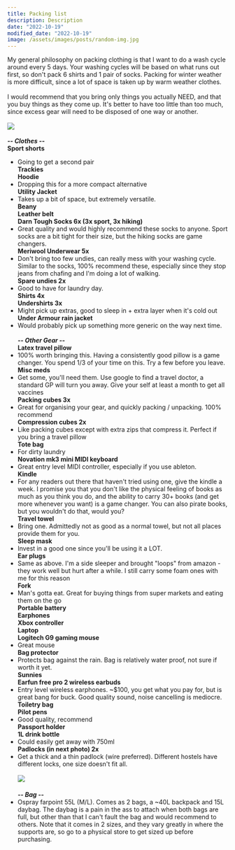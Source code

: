 ```yaml
---
title: Packing list
description: Description
date: "2022-10-19"
modified_date: "2022-10-19" 
image: /assets/images/posts/random-img.jpg
---
```

My general philosophy on packing clothing is that I want to do a wash cycle around every 5 days. Your washing cycles will be based on what runs out first, so don't pack 6 shirts and 1 pair of socks. Packing for winter weather is more difficult, since a lot of space is taken up by warm weather clothes.
\
\
I would recommend that you bring only things you actually NEED, and that you buy things as they come up. It's better to have too little than too much, since excess gear will need to be disposed of one way or another.
\
\
![](/assets/images/posts/post-4/gear.jpg)
\
\
***-- Clothes --***
\
**Sport shorts**
- Going to get a second pair
\
**Trackies**
\
**Hoodie**
- Dropping this for a more compact alternative
\
**Utility Jacket**
- Takes up a bit of space, but extremely versatile.
\
**Beany**
\
**Leather belt**
\
**Darn Tough Socks 6x (3x sport, 3x hiking)**
- Great quality and would highly recommend these socks to anyone. Sport socks are a bit tight for their size, but the hiking socks are game changers.
\
**Meriwool Underwear 5x**
- Don't bring too few undies, can really mess with your washing cycle. Similar to the socks, 100% recommend these, especially since they stop jeans from chafing and I'm doing a lot of walking.
\
**Spare undies 2x** 
- Good to have for laundry day.
\
**Shirts 4x**
\
**Undershirts 3x**
- Might pick up extras, good to sleep in + extra layer when it's cold out
\
**Under Armour rain jacket** 
- Would probably pick up something more generic on the way next time.
\
\
***-- Other Gear --***
\
**Latex travel pillow**
- 100% worth bringing this. Having a consistently good pillow is a game changer. You spend 1/3 of your time on this. Try a few before you leave.
\
**Misc meds**
- Get some, you'll need them. Use google to find a travel doctor, a standard GP will turn you away. Give your self at least a month to get all vaccines
\
**Packing cubes 3x**
- Great for organising your gear, and quickly packing / unpacking. 100% recommend
\
**Compression cubes 2x**
- Like packing cubes except with extra zips that compress it. Perfect if you bring a travel pillow
\
**Tote bag**
- For dirty laundry 
\
**Novation mk3 mini MIDI keyboard**
- Great entry level MIDI controller, especially if you use ableton.
\
**Kindle**
- For any readers out there that haven't tried using one, give the kindle a week. I promise you that you don't like the physical feeling of books as much as you think you do, and the ability to carry 30+ books (and get more whenever you want) is a game changer. You can also pirate books, but you wouldn't do that, would you?
\
**Travel towel**
- Bring one. Admittedly not as good as a normal towel, but not all places provide them for you.
\
**Sleep mask**
- Invest in a good one since you'll be using it a LOT.
\
**Ear plugs**
- Same as above. I'm a side sleeper and brought "loops" from amazon - they work well but hurt after a while. I still carry some foam ones with me for this reason
\
**Fork**
- Man's gotta eat. Great for buying things from super markets and eating them on the go
\
**Portable battery**
\
**Earphones**
\
**Xbox controller**
\
**Laptop**
\
**Logitech G9 gaming mouse**
- Great mouse
\
**Bag protector**
- Protects bag against the rain. Bag is relatively water proof, not sure if worth it yet.
\
**Sunnies**
\
**Earfun free pro 2 wireless earbuds**
- Entry level wireless earphones. ~$100, you get what you pay for, but is great bang for buck. Good quality sound, noise cancelling is mediocre.
\
**Toiletry bag**
\
**Pilot pens**
- Good quality, recommend 
\
**Passport holder**
\
**1L drink bottle**
- Could easily get away with 750ml
\
**Padlocks (in next photo) 2x**
- Get a thick and a thin padlock (wire preferred). Different hostels have different locks, one size doesn't fit all.
\
\
![](/assets/images/posts/post-4/bags.jpg)
\
\
***-- Bag --***
- Ospray farpoint 55L (M/L). Comes as 2 bags, a ~40L backpack and 15L daybag. The daybag is a pain in the ass to attach when both bags are full, but other than that I can't fault the bag and would recommend to others. Note that it comes in 2 sizes, and they vary greatly in where the supports are, so go to a physical store to get sized up before purchasing. 